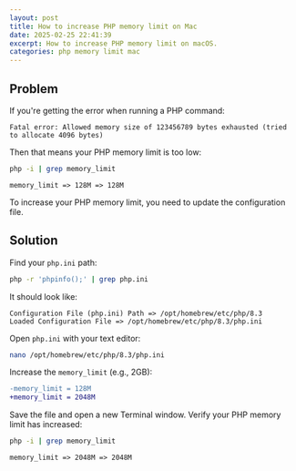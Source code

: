 ```yaml
---
layout: post
title: How to increase PHP memory limit on Mac
date: 2025-02-25 22:41:39
excerpt: How to increase PHP memory limit on macOS.
categories: php memory limit mac
---
```


## Problem

If you're getting the error when running a PHP command:

```
Fatal error: Allowed memory size of 123456789 bytes exhausted (tried to allocate 4096 bytes)
```

Then that means your PHP memory limit is too low:

```sh
php -i | grep memory_limit
```

```
memory_limit => 128M => 128M
```

To increase your PHP memory limit, you need to update the configuration file.

## Solution

Find your `php.ini` path:

```sh
php -r 'phpinfo();' | grep php.ini
```

It should look like:

```
Configuration File (php.ini) Path => /opt/homebrew/etc/php/8.3
Loaded Configuration File => /opt/homebrew/etc/php/8.3/php.ini
```

Open `php.ini` with your text editor:

```sh
nano /opt/homebrew/etc/php/8.3/php.ini
```

Increase the `memory_limit` (e.g., 2GB):

```diff
-memory_limit = 128M
+memory_limit = 2048M
```

Save the file and open a new Terminal window. Verify your PHP memory limit has increased:

```sh
php -i | grep memory_limit
```

```
memory_limit => 2048M => 2048M
```
